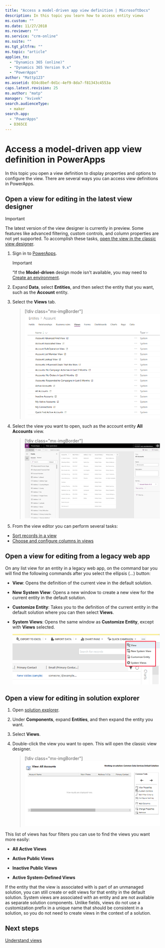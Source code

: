 ```yaml
---
title: "Access a model-driven app view definition | MicrosoftDocs"
description: In this topic you learn how to access entity views
ms.custom: ""
ms.date: 11/27/2018
ms.reviewer: ""
ms.service: "crm-online"
ms.suite: ""
ms.tgt_pltfrm: ""
ms.topic: "article"
applies_to: 
  - "Dynamics 365 (online)"
  - "Dynamics 365 Version 9.x"
  - "PowerApps"
author: "Mattp123"
ms.assetid: 034c8bef-0d1c-4ef9-8da7-f81343c4553a
caps.latest.revision: 25
ms.author: "matp"
manager: "kvivek"
search.audienceType: 
  - maker
search.app: 
  - "PowerApps"
  - D365CE
---
```

# Access a model-driven app view definition in PowerApps

 In this topic you open a view definition to display properties and options to configure the view. There are several ways you can access view definitions in PowerApps. 
  
  
## Open a view for editing in the latest view designer

> [!IMPORTANT]
> The latest version of the view designer is currently in preview. Some features like advanced filtering, custom controls, and column properties are not yet supported. To accomplish these tasks, [open the view in the classic view designer](#open-a-view-in-solution-explorer).

1.  Sign in to [PowerApps](https://web.powerapps.com/?utm_source=padocs&utm_medium=linkinadoc&utm_campaign=referralsfromdoc).  


    > [!IMPORTANT]
    > “If the **Model-driven** design mode isn't available, you may need to [Create an environment](https://docs.microsoft.com/powerapps/administrator/create-environment). 

2.  Expand **Data**, select **Entities**, and then select the entity that you want, such as the **Account** entity.   
3. Select the **Views** tab.

    > [!div class="mx-imgBorder"] 
    > ![Account view definitions](media/account-view-definitions.png)

4. Select the view you want to open, such as the account entity **All Accounts** view.

    > [!div class="mx-imgBorder"] 
    > ![All Accounts view](media/account-view-designer.png)

5. From the view editor you can perform several tasks: 
 
- [Sort records in a view](configure-sorting.md)
- [Choose and configure columns in views](choose-and-configure-columns.md)

## Open a view for editing from a legacy web app
On any list view for an entity in a legacy web app, on the command bar you will find the following commands after you select the ellipsis (...) button:  

- **View**: Opens the definition of the current view in the default solution.  
  
- **New System View**: Opens a new window to create a new view for the current entity in the default solution.  
  
- **Customize Entity**: Takes you to the definition of the current entity in the default solution where you can then select **Views**.  
  
- **System Views**: Opens the same window as **Customize Entity**, except with **Views** selected.  

   ![Open view editor from a legacy web app](media/open-view-editor-from-view.png)

## Open a view for editing in solution explorer 
1.  Open [solution explorer](advanced-navigation.md#solution-explorer).  
  
2.  Under **Components**, expand **Entities**, and then expand the entity you want.  
  
3.  Select **Views**.  
  
4.  Double-click the view you want to open. This will open the classic view designer.
    
    > [!div class="mx-imgBorder"] 
    > ![All Accounts view](media/all-accounts-view.png)

 This list of views has four filters you can use to find the views you want more easily:  
  
- **All Active Views**  

- **Active Public Views**  

- **Inactive Public Views**  

- **Active System-Defined Views**  
  
 If the entity that the view is associated with is part of an unmanaged solution, you can still create or edit views for that entity in the default solution. System views are associated with an entity and are not available as separate solution components. Unlike fields, views do not use a customization prefix in a unique name that should be consistent in a solution, so you do not need to create views in the context of a solution. 
 
## Next steps
[Understand views ](create-edit-views.md)


